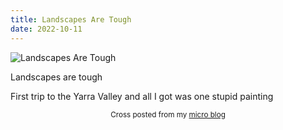 ```yaml
---
title: Landscapes Are Tough
date: 2022-10-11
---
```

![Landscapes Are Tough](/87c3ebf03a.jpg)

<p>Landscapes are tough</p>
<p>First trip to the Yarra Valley and all I got was one stupid painting</p>



<center><small>Cross posted from my <a href='http://micro.blog/joshnicholas'>micro blog</a></small></center>

    